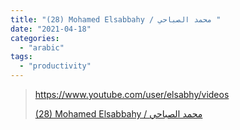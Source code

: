 ```yaml
---
title: "(28) Mohamed Elsabbahy / محمد الصباحي "
date: "2021-04-18"
categories:
  - "arabic"
tags:
  - "productivity"
---
```


> https://www.youtube.com/user/elsabhy/videos
>
> [(28) Mohamed Elsabbahy / محمد الصباحي ](https://www.youtube.com/user/elsabhy/videos)
